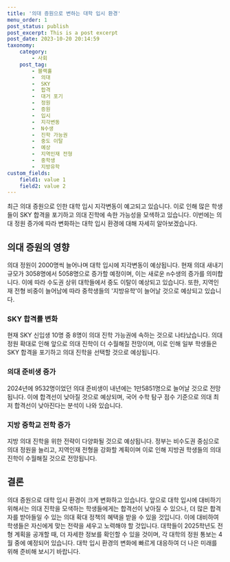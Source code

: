 ```yaml
---
title: '의대 증원으로 변하는 대학 입시 환경'
menu_order: 1
post_status: publish
post_excerpt: This is a post excerpt
post_date: 2023-10-20 20:14:59
taxonomy:
    category:
        - 사회
    post_tag:
        - 블랙홀
        -  의대
        -  SKY
        -  합격
        -  대거 포기
        -  정원
        -  증원
        -  입시
        -  지각변동
        -  N수생
        -  진학 가능권
        -  중도 이탈
        -  예상
        -  지역인재 전형
        -  중학생
        -  지방유학
custom_fields:
    field1: value 1
    field2: value 2
---
```



최근 의대 증원으로 인한 대학 입시 지각변동이 예고되고 있습니다. 이로 인해 많은 학생들이 SKY 합격을 포기하고 의대 진학에 속한 가능성을 모색하고 있습니다. 이번에는 의대 정원 증가에 따라 변화하는 대학 입시 환경에 대해 자세히 알아보겠습니다.

## 의대 증원의 영향
의대 정원이 2000명씩 늘어나며 대학 입시에 지각변동이 예상됩니다. 현재 의대 새내기 규모가 3058명에서 5058명으로 증가할 예정이며, 이는 새로운 n수생의 증가를 의미합니다. 이에 따라 수도권 상위 대학들에서 중도 이탈이 예상되고 있습니다. 또한, 지역인재 전형 비중이 늘어남에 따라 중학생들의 '지방유학'이 늘어날 것으로 예상되고 있습니다.

### SKY 합격률 변화
현재 SKY 신입생 10명 중 8명이 의대 진학 가능권에 속하는 것으로 나타났습니다. 의대 정원 확대로 인해 앞으로 의대 진학이 더 수월해질 전망이며, 이로 인해 일부 학생들은 SKY 합격을 포기하고 의대 진학을 선택할 것으로 예상됩니다.

### 의대 준비생 증가
2024년에 9532명이었던 의대 준비생이 내년에는 1만5851명으로 늘어날 것으로 전망됩니다. 이에 합격선이 낮아질 것으로 예상되며, 국어 수학 탐구 점수 기준으로 의대 최저 합격선이 낮아진다는 분석이 나와 있습니다.

### 지방 중학교 전학 증가
지방 의대 진학을 위한 전략이 다양화될 것으로 예상됩니다. 정부는 비수도권 중심으로 의대 정원을 늘리고, 지역인재 전형을 강화할 계획이며 이로 인해 지방권 학생들의 의대 진학이 수월해질 것으로 전망됩니다.

## 결론
의대 증원으로 대학 입시 환경이 크게 변화하고 있습니다. 앞으로 대학 입시에 대비하기 위해서는 의대 진학을 모색하는 학생들에게는 합격선이 낮아질 수 있으나, 더 많은 합격자를 받아들일 수 있는 의대 확대 정책의 혜택을 받을 수 있을 것입니다. 이에 대비하여 학생들은 자신에게 맞는 전략을 세우고 노력해야 할 것입니다. 대학들이 2025학년도 전형 계획을 공개할 때, 더 자세한 정보를 확인할 수 있을 것이며, 각 대학의 정원 통보는 4월 중에 예정되어 있습니다. 대학 입시 환경의 변화에 빠르게 대응하여 더 나은 미래를 위해 준비해 보시기 바랍니다.
